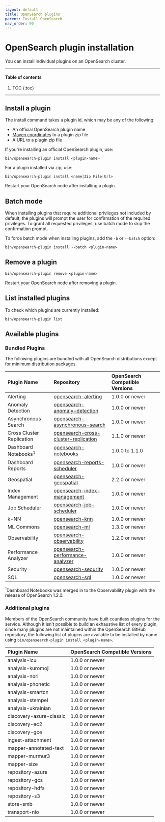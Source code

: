 ```yaml
---
layout: default
title: OpenSearch plugins
parent: Install OpenSearch
nav_order: 90
---
```


# OpenSearch plugin installation

You can install individual plugins on an OpenSearch cluster.

---

#### Table of contents
1. TOC
{:toc}
  
---

## Install a plugin

The install command takes a plugin id, which may be any of the following:

- An official OpenSearch plugin name
- [Maven coordinates](https://mvnrepository.com/artifact/org.opensearch.plugin) to a plugin zip file
- A URL to a plugin zip file

If you're installing an official OpenSearch plugin, use:
```
bin/opensearch-plugin install <plugin-name>
```

For a plugin installed via zip, use:
```
bin/opensearch-plugin install <name|Zip File|Url>
```

Restart your OpenSearch node after installing a plugin.

## Batch mode

When installing plugins that require additional privileges not included by default, the plugins will prompt the user for confirmation of the required privileges. To grant all requested privileges, use batch mode to skip the confirmation prompt.

To force batch mode when installing plugins, add the `-b` or `--batch` option:
```
bin/opensearch-plugin install --batch <plugin-name>
```

## Remove a plugin

```
bin/opensearch-plugin remove <plugin-name>
```
Restart your OpenSearch node after removing a plugin.

## List installed plugins

To check which plugins are currently installed:

```
bin/opensearch-plugin list
```

## Available plugins

### Bundled Plugins

The following plugins are bundled with all OpenSearch distributions except for minimum distribution packages.

| Plugin Name | Repository | OpenSearch Compatible Versions |
| :--- | :--- | :--- |
| Alerting | [opensearch-alerting](https://github.com/opensearch-project/alerting) | 1.0.0 or newer |
| Anomaly Detection | [opensearch-anomaly-detection](https://github.com/opensearch-project/anomaly-detection) | 1.0.0 or newer |
| Asynchronous Search | [opensearch-asynchronous-search](https://github.com/opensearch-project/asynchronous-search) | 1.0.0 or newer |
| Cross Cluster Replication | [opensearch-cross-cluster-replication](https://github.com/opensearch-project/cross-cluster-replication) | 1.1.0 or newer |
| Dashboard Notebooks<sup>1</sup> | [opensearch-notebooks](https://github.com/opensearch-project/dashboards-notebooks) | 1.0.0 to 1.1.0 |
| Dashboard Reports | [opensearch-reports-scheduler](https://github.com/opensearch-project/dashboards-reports) | 1.0.0 or newer |
| Geospatial | [opensearch-geospatial](https://github.com/opensearch-project/geospatial) | 2.2.0 or newer |
| Index Management | [opensearch-index-management](https://github.com/opensearch-project/index-management) | 1.0.0 or newer |
| Job Scheduler | [opensearch-job-scheduler](https://github.com/opensearch-project/job-scheduler) | 1.0.0 or newer |
| k-NN | [opensearch-knn](https://github.com/opensearch-project/k-NN) | 1.0.0 or newer |
| ML Commons | [opensearch-ml](https://github.com/opensearch-project/ml-commons) | 1.3.0 or newer |
| Observability | [opensearch-observability](https://github.com/opensearch-project/observability) | 1.2.0 or newer |
| Performance Analyzer | [opensearch-performance-analyzer](https://github.com/opensearch-project/performance-analyzer) | 1.0.0 or newer |
| Security | [opensearch-security](https://github.com/opensearch-project/security) | 1.0.0 or newer |
| SQL | [opensearch-sql](https://github.com/opensearch-project/sql) | 1.0.0 or newer |

<sup>1</sup>Dashboard Notebooks was merged in to the Observability plugin with the release of OpenSearch 1.2.0.

### Additional plugins

Members of the OpenSearch community have built countless plugins for the service. Although it isn't possible to build an exhaustive list of every plugin, since many plugins are not maintained within the OpenSearch GitHub repository, the following list of plugins are available to be installed by name using `bin/opensearch-plugin install <plugin-name>`.

| Plugin Name | OpenSearch Compatible Versions |
| :--- | :--- |
| analysis-icu | 1.0.0 or newer |
| analysis-kuromoji | 1.0.0 or newer |
| analysis-nori | 1.0.0 or newer |
| analysis-phonetic | 1.0.0 or newer |
| analysis-smartcn | 1.0.0 or newer |
| analysis-stempel | 1.0.0 or newer |
| analysis-ukrainian | 1.0.0 or newer |
| discovery-azure-classic | 1.0.0 or newer |
| discovery-ec2 | 1.0.0 or newer |
| discovery-gce | 1.0.0 or newer |
| ingest-attachment | 1.0.0 or newer |
| mapper-annotated-text | 1.0.0 or newer |
| mapper-murmur3 | 1.0.0 or newer |
| mapper-size | 1.0.0 or newer |
| repository-azure | 1.0.0 or newer |
| repository-gcs | 1.0.0 or newer |
| repository-hdfs | 1.0.0 or newer |
| repository-s3 | 1.0.0 or newer |
| store-smb | 1.0.0 or newer |
| transport-nio | 1.0.0 or newer |
